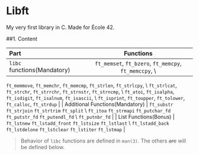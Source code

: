 # Libft

My very first library in C. Made for École 42.

##1. Content

| Part | Functions |
| :--- | :---: |
| `libc` functions(Mandatory) |`ft_memset`, `ft_bzero`, `ft_memcpy`, `ft_memccpy`, \\
`ft_memmove`, `ft_memchr`, `ft_memcmp`, `ft_strlen`, `ft_strlcpy`, \\
`ft_strlcat`, `ft_strchr`, `ft_strrchr`, `ft_strnstr`, `ft_strncmp`, \\
`ft_atoi`, `ft_isalpha`, `ft_isdigit`, `ft_isalnum`, `ft_isascii`, \\
`ft_isprint`, `ft_toupper`, `ft_tolower`, `ft_calloc`, `ft_strdup` |
| Additional Functions(Mandatory) | `ft_substr` `ft_strjoin` `ft_strtrim` `ft_split` \\
`ft_itoa` `ft_strmapi` `ft_putchar_fd` `ft_putstr_fd` `ft_putendl_fd` \\
`ft_putnbr_fd` |
| List Functions(Bonus) | `ft_lstnew` `ft_lstadd_front` `ft_lstsize` `ft_lstlast` \\
`ft_lstadd_back` `ft_lstdelone` `ft_lstclear` `ft_lstiter` `ft_lstmap` |

> Behavior of `libc` functions are defined in `man(3)`. The others ~~are~~ will be defined below.
